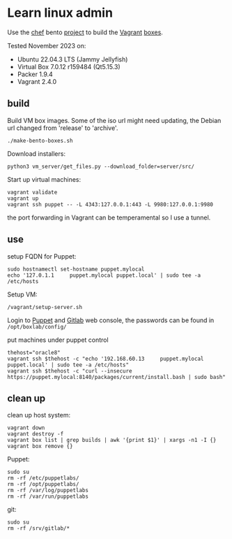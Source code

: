 # Learn linux admin

Use the [chef](https://www.chef.io/products/chef-infra) bento [project](https://github.com/chef/bento) to build the [Vagrant](https://www.vagrantup.com/) [boxes](https://app.vagrantup.com/bento).

Tested November 2023 on:

* Ubuntu 22.04.3 LTS (Jammy Jellyfish)
* Virtual Box 7.0.12 r159484 (Qt5.15.3)
* Packer 1.9.4
* Vagrant 2.4.0

## build

Build VM box images. Some of the iso url might need updating, the Debian url changed from 'release' to 'archive'.

```shell
./make-bento-boxes.sh
```

Download installers:

```shell
python3 vm_server/get_files.py --download_folder=server/src/
```

Start up virtual machines:

```shell
vagrant validate
vagrant up
vagrant ssh puppet -- -L 4343:127.0.0.1:443 -L 9980:127.0.0.1:9980
```

the port forwarding in Vagrant can be temperamental so I use a tunnel.

## use

setup FQDN for Puppet:

```shell
sudo hostnamectl set-hostname puppet.mylocal
echo '127.0.1.1     puppet.mylocal puppet.local' | sudo tee -a /etc/hosts
```

Setup VM:

```shell
/vagrant/setup-server.sh
```

Login to [Puppet](https://localhost:4343/auth/login?redirect=/) and [Gitlab](http://localhost:9980/users/sign_in) web console, the passwords can be found in `/opt/boxlab/config/`

put machines under puppet control

```shell
thehost="oracle8"
vagrant ssh $thehost -c "echo '192.168.60.13     puppet.mylocal puppet.local' | sudo tee -a /etc/hosts"
vagrant ssh $thehost -c "curl --insecure https://puppet.mylocal:8140/packages/current/install.bash | sudo bash"
```

## clean up

clean up host system:

```shell
vagrant down
vagrant destroy -f
vagrant box list | grep builds | awk '{print $1}' | xargs -n1 -I {} vagrant box remove {}
```

Puppet:

```shell
sudo su
rm -rf /etc/puppetlabs/
rm -rf /opt/puppetlabs/
rm -rf /var/log/puppetlabs
rm -rf /var/run/puppetlabs
```

git:

```shell
sudo su
rm -rf /srv/gitlab/*
```
